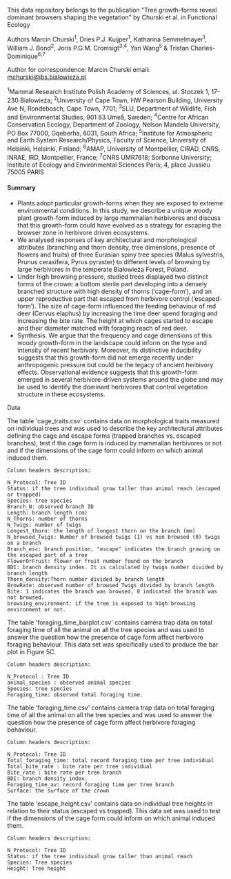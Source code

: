 This data repository belongs to the publication "Tree growth-forms reveal dominant browsers shaping the vegetation" by Churski et al. in Functional Ecology

Authors
Marcin Churski<sup>1</sup>, Dries P.J. Kuijper<sup>1</sup>, Katharina Semmelmayer<sup>1</sup>, William J. Bond<sup>2</sup>, Joris P.G.M. Cromsigt<sup>3</sup><sup>,</sup><sup>4</sup>, Yan Wang<sup>5</sup>  & Tristan Charles-Dominique<sup>6</sup><sup>,</sup><sup>7</sup>

Author for correspondence:
Marcin Churski
email: mchurski@ibs.bialowieza.pl

<sup>1</sup>Mammal Research Institute Polish Academy of Sciences, ul. Stoczek 1, 17-230 Białowieża; <sup>2</sup>University of Cape Town, HW Pearson Building, University Ave N, Rondebosch, Cape Town, 7701; <sup>3</sup>SLU, Department of Wildlife, Fish and Environmental Studies, 901 83 Umeå, Sweden; <sup>4</sup>Centre for African Conservation Ecology, Department of Zoology, Nelson Mandela University, PO Box 77000, Gqeberha, 6031, South Africa; <sup>5</sup>Institute for Atmospheric and Earth System Research/Physics, Faculty of Science, University of Helsinki, Helsinki, Finland; <sup>6</sup>AMAP, University of Montpellier, CIRAD, CNRS, INRAE, IRD, Montpellier, France; <sup>7</sup>CNRS UMR7618; Sorbonne University; Institute of Ecology and Environmental Sciences Paris; 4, place Jussieu 75005 PARIS

#### Summary
* Plants adopt particular growth-forms when they are exposed to extreme environmental conditions. In this study, we describe a unique woody plant growth-form induced by large mammalian herbivores and discuss that this growth-form could have evolved as a strategy for escaping the browser zone in herbivore driven ecosystems. 
* We analysed responses of key architectural and morphological attributes (branching and thorn density, tree dimensions, presence of flowers and fruits) of three Eurasian spiny tree species (Malus sylvestris, Prunus cerasifera, Pyrus pyraster) to different levels of browsing by large herbivores in the temperate Białowieża Forest, Poland. 
* Under high browsing pressure, studied trees displayed two distinct forms of the crown: a bottom sterile part developing into a densely branched structure with high density of thorns (‘cage-form’), and an upper reproductive part that escaped from herbivore control (‘escaped-form’). The size of cage-form influenced the feeding behaviour of red deer (Cervus elaphus) by increasing the time deer spend foraging and increasing the bite rate. The height at which cages started to escape and their diameter matched with foraging reach of red deer.
* Synthesis. We argue that the frequency and cage dimensions of this woody growth-form in the landscape could inform on the type and intensity of recent herbivory. Moreover, its distinctive inducibility suggests that this growth-form did not emerge recently under anthropogenic pressure but could be the legacy of ancient herbivory effects. Observational evidence suggests that this growth-form emerged in several herbivore-driven systems around the globe and may be used to identify the dominant herbivores that control vegetation structure in these ecosystems.

Data

The table 'cage_traits.csv' contains data on morphological traits measured on individual trees and was used to describe the key architectural attributes defining the cage and escape forms (trapped branches vs. escaped branches), test if the cage form is induced by mammalian herbivores or not and if the dimensions of the cage form could inform on which animal induced them.

```
Column headers description:

N_Protocol: Tree ID
Status: if the tree individual grow taller than animal reach (escaped or trapped)
Species: tree species
Branch_N: observed branch ID 
Length: branch length (cm)
N_Thorns: number of thorns
N_Twigs: number of twigs
Longest_thorn: the length of longest thorn on the branch (mm)
N_browsed_Twigs: Number of browsed twigs (1) vs non browsed (0) twigs on a branch
Branch_esc: branch position, "escape" indicates the branch growing on the escaped part of a tree
FlowerOrFruit: flower or fruit number found on the branch
BDI: branch density index. It is calculated by twigs number divided by branch length
Thorn_density:Thorn number divided by branch length
BrowRate: observed number of browsed_Twigs divided by branch length
Bite: 1 indicates the branch was browsed, 0 indicated the branch was not browsed.
browsing_environment: if the tree is exposed to high browsing environment or not. 
```

The table 'foraging_time_barplot.csv' contains camera trap data on total foraging time of all the animal on all the tree species and was used to answer the question how the presence of cage form affect herbivore foraging behaviour. This data set was specifically used to produce the bar plot in Figure 5C.

```
Column headers description:
 
N_Protocol : Tree ID
animal_species : observed animal species
Species: tree species
Foraging_time: observed total foraging time.
```

The table 'foraging_time.csv' contains camera trap data on total foraging time of all the animal on all the tree species and was used to answer the question how the presence of cage form affect herbivore foraging behaviour.

```
Column headers description:

N_Protocol: Tree ID
Total_foraging_time: total record foraging time per tree individual
Total_bite_rate : bite rate per tree individual
Bite_rate : bite rate per tree branch
BDI: branch density index. 
Foraging_time_av: record foraging time per tree branch
Surface: the surface of the crown
```

The table 'escape_height.csv' contains data on individual tree heights in relation to their status (escaped vs trapped). This data set was used to test if the dimensions of the cage form could inform on which animal induced them.

```
Column headers description:

N_Protocol: Tree ID
Status: if the tree individual grow taller than animal reach
Species: Tree species
Height: Tree height
```
